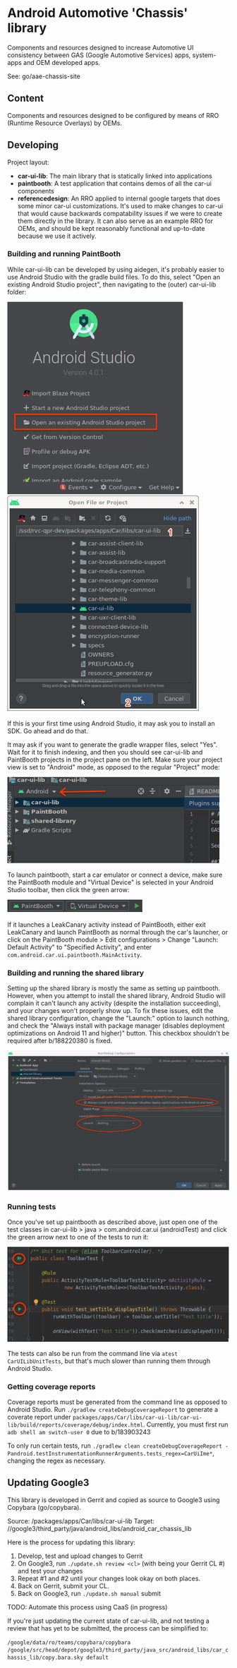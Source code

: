 # Android Automotive 'Chassis' library
Components and resources designed to increase Automotive UI consistency between
GAS (Google Automotive Services) apps, system-apps and OEM developed apps.

See: go/aae-chassis-site

## Content

Components and resources designed to be configured by means of RRO (Runtime
Resource Overlays) by OEMs.

## Developing

Project layout:
* __car-ui-lib__: The main library that is statically linked into applications
* __paintbooth__: A test application that contains demos of all the car-ui components
* __referencedesign__: An RRO applied to internal google targets that does some minor car-ui customizations. It's used to make changes to car-ui that would cause backwards compatability issues if we were to create them directly in the library. It can also serve as an example RRO for OEMs, and should be kept reasonably functional and up-to-date because we use it actively.

### Building and running PaintBooth

While car-ui-lib can be developed by using aidegen, it's probably easier to use Android Studio with the gradle build files. To do this, select "Open an existing Android Studio project", then navigating to the (outer) car-ui-lib folder:

![Open an existing Android Studio project](documentation/images/open_existing_android_studio_project.png)
![Navigating to car-ui-lib](documentation/images/navigating_to_car_ui_lib.png)

If this is your first time using Android Studio, it may ask you to install an SDK. Go ahead and do that.

It may ask if you want to generate the gradle wrapper files, select "Yes". Wait for it to finish indexing, and then you should see car-ui-lib and PaintBooth projects in the project pane on the left. Make sure your project view is set to "Android" mode, as opposed to the regular "Project" mode:

![Android project view](documentation/images/android_project_view.png)

To launch paintbooth, start a car emulator or connect a device, make sure the PaintBooth module and "Virtual Device" is selected in your Android Studio toolbar, then click the green arrow:

![Launching Paintbooth](documentation/images/launch_paintbooth.png)

If it launches a LeakCanary activity instead of PaintBooth, either exit LeakCanary and launch PaintBooth as normal through the car's launcher, or click on the PaintBooth module > Edit configurations > Change "Launch: Default Activity" to "Specified Activity", and enter `com.android.car.ui.paintbooth.MainActivity`.

### Building and running the shared library

Setting up the shared library is mostly the same as setting up paintbooth. However, when you attempt to install the shared library, Android Studio will complain it can't launch any activity (despite the installation succeeding), and your changes won't properly show up. To fix these issues, edit the shared library configuration, change the "Launch:" option to launch nothing, and check the "Always install with package manager (disables deployment optimizations on Android 11 and higher)" button. This checkbox shouldn't be required after b/188220380 is fixed.

![Shared library setup](documentation/images/shared_library_setup.png)

### Running tests

Once you've set up paintbooth as described above, just open one of the test classes in car-ui-lib > java > com.android.car.ui (androidTest) and click the green arrow next to one of the tests to run it:

![Running tests](documentation/images/running_tests.png)

The tests can also be run from the command line via `atest CarUILibUnitTests`, but that's much slower than running them through Android Studio.

### Getting coverage reports

Coverage reports must be generated from the command line as opposed to Android Studio. Run `./gradlew createDebugCoverageReport` to generate a coverate report under `packages/apps/Car/libs/car-ui-lib/car-ui-lib/build/reports/coverage/debug/index.html`. Currently, you must first run `adb shell am switch-user 0` due to b/183903243

To only run certain tests, run `./gradlew clean createDebugCoverageReport -Pandroid.testInstrumentationRunnerArguments.tests_regex=CarUiIme*`, changing the regex as necessary.

## Updating Google3

This library is developed in Gerrit and copied as source to Google3 using
Copybara (go/copybara).

Source: /packages/apps/Car/libs/car-ui-lib
Target: //google3/third_party/java/android_libs/android_car_chassis_lib

Here is the process for updating this library:

1. Develop, test and upload changes to Gerrit
2. On Google3, run `./update.sh review <cl>` (with <cl> being your Gerrit CL #) and test your changes
3. Repeat #1 and #2 until your changes look okay on both places.
4. Back on Gerrit, submit your CL.
5. Back on Google3, run `./update.sh manual` submit

TODO: Automate this process using CaaS (in progress)

If you're just updating the current state of car-ui-lib, and not testing a review that has yet to be submitted, the process can be simplified to:

`/google/data/ro/teams/copybara/copybara /google/src/head/depot/google3/third_party/java_src/android_libs/car_chassis_lib/copy.bara.sky default`
